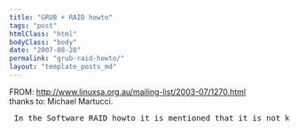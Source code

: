 ```yaml
---
title: "GRUB + RAID howto"
tags: "post"
htmlClass: "html"
bodyClass: "body"
date: "2007-08-28"
permalink: "grub-raid-howto/"
layout: "template_posts_md"
---
```

<p>FROM: <a class="moz-txt-link-freetext" href="http://www.linuxsa.org.au/mailing-list/2003-07/1270.html">http://www.linuxsa.org.au/mailing-list/2003-07/1270.html</a><br /> thanks to: Michael Martucci.</p>
<p> <!-- Header="End" --> <!-- Body="Start" --> </p>
<pre> In the Software RAID howto it is mentioned that it is not known how to set up GRUB to boot off RAID. Here is how I did it: **Follow at your own risk. If you break something it's your fault.** ================================================================== Configuration:  - /dev/hda (Pri. Master) 60 GB Seagate HDD (blank)  - /dev/hdc (Sec. Master) 60 GB Seagate HDD (blank)  - /dev/hdd (Sec. Slave) CDROM Drive   Setup Goals:  - /boot as /dev/md0: RAID1 of /dev/hda1 &amp; /dev/hdc1 for redundancy  - /     as /dev/md1: RAID1 of /dev/hda2 &amp; /dev/hdc2 for redundancy  - swap*2 with equal priority: /dev/hda3 &amp; /dev/hdc3 for more speed  - GRUB installed in boot records of /dev/hda and /dev/hdc so either     drive can fail but system still boot.  Tools:  - mdadm (<a href="http://www.cse.unsw.edu.au/%7Eneilb/source/mdadm/">http://www.cse.unsw.edu.au/~neilb/source/mdadm/</a>)    (I used 1.2.0, but notice that as of 20030729 1.3.0 is available)  1. Boot up off rescue/installation CD/disk/HDD/whatever with mdadm tools installed.  2. Partitioning of hard drives: (I won't show you how to do this. See: # man fdisk ; man sfdisk ) But here's how stuff was arranged: ------------------------------------------------------------------ # sfdisk -l /dev/hda  Disk /dev/hda: 7297 cylinders, 255 heads, 63 sectors/track Units = cylinders of 8225280 bytes, blocks of 1024 bytes, counting from 0    Device Boot Start   End  #cyls   #blocks  Id System /dev/hda1  *      0+   16     17-   136521  fd Linux raid autodetect /dev/hda2        17  7219   7203  57858097+ fd Linux raid autodetect /dev/hda3      7220  7296     77    618502+ 82 Linux swap /dev/hda4         0     -      0         0   0 Empty ------------------------------------------------------------------ To make /dev/hdc the same: ------------------------------------------------------------------ # sfdisk -d /dev/hda | sfdisk /dev/hdc ------------------------------------------------------------------ /dev/hd[ac]1 for /dev/md0 for /boot /dev/hd[ac]2 for /dev/md1 for / /dev/hd[ac]3 for 2*swap It is important to make md-to-be partitions with ID 0xFD, not 0x83.  3. Set up md devices: (both are RAID1 [mirrors]) ------------------------------------------------------------------ # mdadm --create /dev/md0 --level=1 \     --raid-devices=2 /dev/hda1 /dev/hdc1 # mdadm --create /dev/md1 --level=1 \     --raid-devices=2 /dev/hda2 /dev/hdc2 ------------------------------------------------------------------  4. Make filesystems: ------------------------------------------------------------------ # mke2fs /dev/md0 # mkreiserfs /dev/md1 # mkswap /dev/hda3 # mkswap /dev/hdc3 ------------------------------------------------------------------  5. Install Your distribution:  Simply treat /dev/md0 and /dev/md1 as the partitions to install on, and install the way your normally do. Eg, for Gentoo: ------------------------------------------------------------------ # mkdir newinst # mount -t reiserfs /dev/md1 ./newinst # cd newinst # mkdir boot # mount -t ext2 /dev/md0 ./boot # tar -xvjpf ../stage1-x86-1.4_rc2.tbz2 # mount -o bind /proc ./proc # chroot ./ ... ------------------------------------------------------------------ Here're the relevant entries /etc/fstab for the newly created partitions: ------------------------------------------------------------------ /dev/md0      /boot        ext2       noauto,noatime          1 1 /dev/md1      /        reiserfs       noatime                 1 1 /dev/hda3     none         swap       sw,pri=1                0 0 /dev/hdc3     none         swap       sw,pri=1                0 0 ------------------------------------------------------------------ The "pri=1" for each of the swap partitions makes them the same priority so the kernel does striping and that speeds up vm. Of course, this means that if a disk dies then the system may crash, needing a reboot. Perhaps it would be wiser to make hd[ac]3 a RAID1 array too, and just use /dev/md2 as swap.  6. Setting up GRUB: (assuming you've already installed it) ------------------------------------------------------------------ # grub grub&gt; root (hd0,0)  Filesystem type is ext2fs, partition type 0xfd  grub&gt; setup (hd0)   Checking if "/boot/grub/stage1" exists... yes  Checking if "/boot/grub/stage2" exists... yes  Checking if "/boot/grub/e2fs_stage1_5" exists... yes  Running "embed /boot/grub/e2fs_stage1_5 (hd0)"...  16 sectors are embedded. succeeded  Running "install /boot/grub/stage1 (hd0) (hd0)1+16 p (hd0,0)/boot/grub/stage2 /boot/grub/grub.conf"... succeeded Done.  grub&gt; root (hd1,0)  Filesystem type is ext2fs, partition type 0xfd  grub&gt; setup (hd1)   Checking if "/boot/grub/stage1" exists... yes  Checking if "/boot/grub/stage2" exists... yes  Checking if "/boot/grub/e2fs_stage1_5" exists... yes  Running "embed /boot/grub/e2fs_stage1_5 (hd1)"...  16 sectors are embedded. succeeded  Running "install /boot/grub/stage1 (hd1) (hd1)1+16 p (hd1,0)/boot/grub/stage2 /boot/grub/grub.conf"... succeeded Done.  grub&gt; quit ------------------------------------------------------------------ Here is how /boot/grub/grub.conf is: (/dev/md0 mounted as /boot) (Assuming kernel is installed as /boot/bzImage, and RAID1 support compiled into the kernel). ------------------------------------------------------------------ # Boot automatically after 30 secs. timeout 30  # By default, boot the first entry. default 0  # Fallback to the second entry. fallback 1  # For booting with disc 0 kernel title  GNU/Linux (hd0,0) kernel (hd0,0)/bzImage root=/dev/md1  # For booting with disc 1 kernel, if (hd0,0)/bzImage is unreadable title  GNU/Linux (hd1,0) kernel (hd1,0)/bzImage root=/dev/md1 ------------------------------------------------------------------  Now you should be able to reboot your system and play!</pre>
